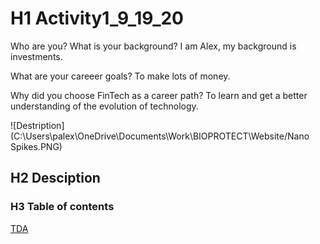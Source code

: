 # H1 Activity1_9_19_20
Who are you? What is your background?
I am Alex, my background is investments.

What are your careeer goals?
To make lots of money.

Why did you choose FinTech as a career path?
To learn and get a better understanding of the evolution of technology.

![Destription](C:\Users\palex\OneDrive\Documents\Work\BIOPROTECT\Website/Nano Spikes.PNG)

## H2 Desciption

### H3 Table of contents

[TDA](https://www.tdameritrade.com/home.page)

